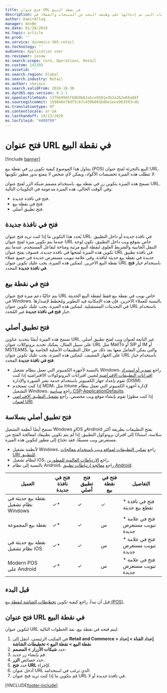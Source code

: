 ```yaml
---
title: فتح عنوان URL في نقطة البيع
description: يوفر هذا الموضوع نظرة عامة حول التحسينات التي تم إدخالها على وظيفة البحث عن المنتجات والعملاء في  Dynamics 365 Commerce.
author: AamirAllaq
manager: AnnBe
ms.date: 01/28/2019
ms.topic: article
ms.prod: ''
ms.service: dynamics-365-retail
ms.technology: ''
audience: Application user
ms.reviewer: josaw
ms.search.scope: Core, Operations, Retail
ms.custom: 141393
ms.assetid: ''
ms.search.region: Global
ms.search.industry: Retail
ms.author: shajain
ms.search.validFrom: 2018-10-30
ms.dyn365.ops.version: 8.1.1
ms.openlocfilehash: 137b699d5f60b9b62a5ce9501e3b2a262e60a88f
ms.sourcegitcommit: 199848e78df5cb7c439b001bdbe1ece963593cdb
ms.translationtype: HT
ms.contentlocale: ar-SA
ms.lasthandoff: 10/13/2020
ms.locfileid: "4409799"
---
```

# <a name="open-url-in-pos"></a>فتح عنوان URL في نقطة البيع

[!include [banner](includes/banner.md)]

يتناول هذا الموضوع كيفية تكوين زر في نقطة بيع (POS) البيع بالتجزئة لفتح عنوان URL. لا تتطلب هذه الميزة تخصيصات الأكواد، ويمكن لأي شخص لا يتمتع بدور مطور تكوينها. 

تسمح هذه الميزة بتكوين زر في نقطة بيع، باستخدام مصمم شبكة الزر لفتح عنوان URL. وفي الوقت الحالي، هذه الميزة مدعومة في التكوينات التالية:

- فتح في نافذة جديدة.
- فتح في نقطة بيع.
- فتح تطبيق أصلي.

## <a name="open-in-new-window"></a>فتح في نافذة جديدة

يُحدد هذا التكوين ما إذا كنت تريد فتح عنوان URL في نافذة جديدة أو داخل التطبيق. عندما يتم تكوين ميزة لفتح عنوان URL خاص بموقع ويب داخل التطبيق، تكون لوحة التنقل الجانبية والشريط العلوي لنقطة البيع مرئية ومتاحة لتفاعل المستخدم. عندما يتم تكوين هذه الميزة لفتحها في نافذة جديدة، فسوف يفتح عنوان URL في نافذة تطبيق جديدة في نقطة بيع حديثة لنافذة، وفي علامة تبويب مستعرض جديدة في جميع عملاء نقطة البيع الآخرين. لتمكين هذه الميزة، يجب عليك تكوين عنوان URL باستخدام خيار **فتح في نافذة جديدة** المحدد.

## <a name="open-within-pos"></a>فتح في نقطة بيع

يتم حاليًا دعم ميزة فتح عنوان URL خاص بويب في نقطة بيع فقط لنقطة البيع الحديثة في Windows. بالنسبة للعملاء الآخرين، فإن هذه الإمكانية قيد التطوير ومُخطط لإصدارها في التحديثات المستقبلية. لتمكين هذه الميزة، يجب عليك تكوين عنوان URL باستخدام خيار **فتح في نافذة جديدة** غير المُحدد.

## <a name="open-a-native-app"></a>فتح تطبيق أصلي

تسمح هذه الميزة أيضًا بتحديد عناوين URL غير التابعة لعنوان ويب لفتح تطبيق أصلي. على سبيل المثال، يمكنك تحديد بروتوكلات عنوان URL مثل MailTo أو SIP أو IM أو MSTEAMS، والتي يمكن التعامل معها بعد ذلك من خلال التطبيقات الأصلية الخاصة بها على الجهاز المضيف. لتمكين هذه الميزة، يجب عليك تكوين عنوان URL باستخدام خيار **فتح في نافذة جديدة** المحدد.

- بالنسبة لأجهزة الكمبيوتر التي تعمل بنظام تشغيل Windows، راجع [تصدير أو استيراد اقترانات التطبيقات الافتراضية ](https://docs.microsoft.com/windows-hardware/manufacture/desktop/export-or-import-default-application-associations) لتعيين اقترانات البروتوكولات الاافتراضية إذا كنت تقوم بإعداد جهاز الكمبيوتر باستخدام خدمة نشر الصورة والإدارة (DISM).
- إذا كنت تستخدم MDM، مثل Intune لإدارة أجهزة الكمبيوتر التي تعمل بنظام التشغيل Windows، راجع [سياسة CSP-ApplicationDefaults](https://docs.microsoft.com/windows/client-management/mdm/policy-csp-applicationdefaults).
- إذا كنت مطورًا تقوم بإنشاء موقع ويب مخصص، راجع [تشغيل التطبيق الافتراضي لعنوان URI](https://docs.microsoft.com/windows/uwp/launch-resume/launch-default-app).

## <a name="open-a-native-app-seamlessly"></a>فتح تطبيق أصلي بسلاسة

تسمح أيضًا أنظمة التشغيل Windows وIOS وAndroid بفتح التطبيقات بطريقة أكثر سلاسة، استنادًا إلى اقتران بروتوكول التطبيق. إذا لم يتم تكوين تطبيقك لمعالجة الفتح من مستعرض ويب مسبقًا، فقد تحتاج إلى مطور لتكوين هذه الميزة.

- لأنظمة تشغيل Windows، راجع [تمكين التطبيقات لمواقع ويب باستخدام معالجات URI للتطبيق](https://docs.microsoft.com/windows/uwp/launch-resume/web-to-app-linking).
- لنظام تشغيل iOS، راجع [الارتباطات العالمية للمطورين](https://developer.apple.com/ios/universal-links/).
- بالنسبة إلى نظام Android، راجع [معالجة ارتباطات تطبيق Android](https://developer.android.com/training/app-links/).

| العميل                | فتح في نافذة جديدة | فتح تطبيق أصلي | فتح في نقطة بيع | التفاصيل                           |
|-----------------------|--------------------|-----------------|-----------------|-----------------------------------|
| نقطة بيع حديثة في نظام تشغيل Windows | ✓\*                | ✓               | ✓              | \* فتح في نافذة نقطع بيع حديثة |
| نقطة بيع المجموعة‬             | ✓\*                | ✓               | س              | \* فتح في علامة تبويب مستعرض جديدة        |
| نقطة بيع حديثة في نظام تشغيل iOS     | ✓\*                | ✓               | س              | \* فتح في علامة تبويب مستعرض جديدة        |
| Modern POS على Android | ✓\*                | ✓               | س              | \* فتح في علامة تبويب مستعرض جديدة        |

## <a name="before-you-begin"></a>قبل البدء

قبل أن تبدأ، راجع كيفية تكوين [تخطيطات الشاشة لنقطة بيع (POS)](pos-screen-layouts.md).

## <a name="open-url-in-pos"></a>فتح عنوان URL في نقطة البيع

لتكوين عنوان URL ليتم فتحه في نقطة بيع، نفذ الخطوات التالية.

1. في المكتب الرئيسي، انتقل إلى **Retail and Commerce \> إعداد القناة \> إعداد نقطة البيع \> نقطة البيع \> تخطيطات الشاشة**.
2. حدد **شبكات الأزرار \> المصمم‏‎**.
3. قم بإنشاء زر جديد.
4. حدد خصائص **الزر**.
5. حدد **فتح URL** كإجراء.
6. أدخل عنوان URL الذي ترغب في استخدامه.
7. قم بتكوين ما إذا كنت تريد فتح عنوان URL في نافذة جديدة أو لا.


[!INCLUDE[footer-include](../includes/footer-banner.md)]